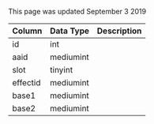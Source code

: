 This page was updated September 3 2019

| Column   | Data Type | Description |
| -------- | --------- | ----------- |
| id       | int       |             |
| aaid     | mediumint |             |
| slot     | tinyint   |             |
| effectid | mediumint |             |
| base1    | mediumint |             |
| base2    | mediumint |             |